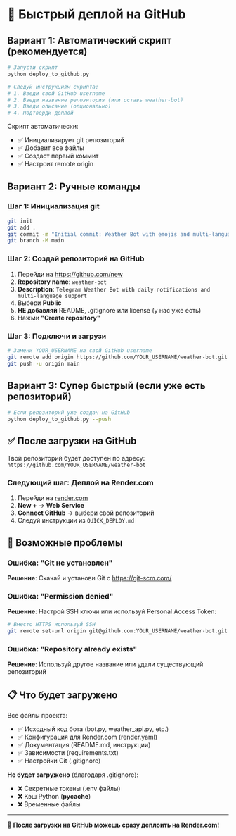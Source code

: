 # 🚀 Быстрый деплой на GitHub

## Вариант 1: Автоматический скрипт (рекомендуется)

```bash
# Запусти скрипт
python deploy_to_github.py

# Следуй инструкциям скрипта:
# 1. Введи свой GitHub username
# 2. Введи название репозитория (или оставь weather-bot)
# 3. Введи описание (опционально)
# 4. Подтверди деплой
```

Скрипт автоматически:
- ✅ Инициализирует git репозиторий
- ✅ Добавит все файлы
- ✅ Создаст первый коммит
- ✅ Настроит remote origin

## Вариант 2: Ручные команды

### Шаг 1: Инициализация git
```bash
git init
git add .
git commit -m "Initial commit: Weather Bot with emojis and multi-language support"
git branch -M main
```

### Шаг 2: Создай репозиторий на GitHub
1. Перейди на https://github.com/new
2. **Repository name**: `weather-bot`
3. **Description**: `Telegram Weather Bot with daily notifications and multi-language support`
4. Выбери **Public**
5. **НЕ добавляй** README, .gitignore или license (у нас уже есть)
6. Нажми **"Create repository"**

### Шаг 3: Подключи и загрузи
```bash
# Замени YOUR_USERNAME на свой GitHub username
git remote add origin https://github.com/YOUR_USERNAME/weather-bot.git
git push -u origin main
```

## Вариант 3: Супер быстрый (если уже есть репозиторий)

```bash
# Если репозиторий уже создан на GitHub
python deploy_to_github.py --push
```

## ✅ После загрузки на GitHub

Твой репозиторий будет доступен по адресу:
`https://github.com/YOUR_USERNAME/weather-bot`

### Следующий шаг: Деплой на Render.com

1. Перейди на [render.com](https://render.com)
2. **New +** → **Web Service**
3. **Connect GitHub** → выбери свой репозиторий
4. Следуй инструкции из `QUICK_DEPLOY.md`

## 🚨 Возможные проблемы

### Ошибка: "Git не установлен"
**Решение**: Скачай и установи Git с https://git-scm.com/

### Ошибка: "Permission denied"
**Решение**: Настрой SSH ключи или используй Personal Access Token:
```bash
# Вместо HTTPS используй SSH
git remote set-url origin git@github.com:YOUR_USERNAME/weather-bot.git
```

### Ошибка: "Repository already exists"
**Решение**: Используй другое название или удали существующий репозиторий

## 📋 Что будет загружено

Все файлы проекта:
- ✅ Исходный код бота (bot.py, weather_api.py, etc.)
- ✅ Конфигурация для Render.com (render.yaml)
- ✅ Документация (README.md, инструкции)
- ✅ Зависимости (requirements.txt)
- ✅ Настройки Git (.gitignore)

**Не будет загружено** (благодаря .gitignore):
- ❌ Секретные токены (.env файлы)
- ❌ Кэш Python (__pycache__)
- ❌ Временные файлы

---

🎯 **После загрузки на GitHub можешь сразу деплоить на Render.com!**
